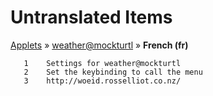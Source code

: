 # Untranslated Items
[Applets](../../../README.md) &#187; [weather@mockturtl](../README.md) &#187; **French (fr)**

       1	Settings for weather@mockturtl
       2	Set the keybinding to call the menu
       3	http://woeid.rosselliot.co.nz/

